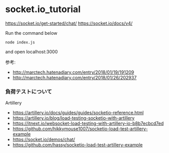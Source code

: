 # socket.io_tutorial
https://socket.io/get-started/chat/
https://socket.io/docs/v4/


Run the command below
```
node index.js
```

and open localhost:3000

参考:
- http://marctech.hatenadiary.com/entry/2018/01/19/191209
- http://marctech.hatenadiary.com/entry/2018/01/26/202937

### 負荷テストについて
Artillery
- https://artillery.io/docs/guides/guides/socketio-reference.html
- https://artillery.io/blog/load-testing-socketio-with-artillery
- https://itnext.io/websocket-load-testing-with-artillery-io-b8b7ecbcd7ed
- https://github.com/hikkymouse1007/socketio-load-test-artillery-example
- https://socket.io/demos/chat/
- https://github.com/hassy/socketio-load-test-artillery-example
